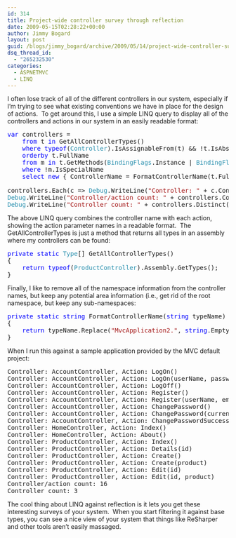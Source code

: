 ```yaml
---
id: 314
title: Project-wide controller survey through reflection
date: 2009-05-15T02:28:22+00:00
author: Jimmy Bogard
layout: post
guid: /blogs/jimmy_bogard/archive/2009/05/14/project-wide-controller-survey-through-reflection.aspx
dsq_thread_id:
  - "265232530"
categories:
  - ASPNETMVC
  - LINQ
---
```

I often lose track of all of the different controllers in our system, especially if I’m trying to see what existing conventions we have in place for the design of actions.&#160; To get around this, I use a simple LINQ query to display all of the controllers and actions in our system in an easily readable format:

<pre><span style="color: blue">var </span>controllers =
    <span style="color: blue">from </span>t <span style="color: blue">in </span>GetAllControllerTypes()
    <span style="color: blue">where typeof</span>(<span style="color: #2b91af">Controller</span>).IsAssignableFrom(t) && !t.IsAbstract
    <span style="color: blue">orderby </span>t.FullName
    <span style="color: blue">from </span>m <span style="color: blue">in </span>t.GetMethods(<span style="color: #2b91af">BindingFlags</span>.Instance | <span style="color: #2b91af">BindingFlags</span>.Public | <span style="color: #2b91af">BindingFlags</span>.DeclaredOnly)
    <span style="color: blue">where </span>!m.IsSpecialName
    <span style="color: blue">select new </span>{ ControllerName = FormatControllerName(t.FullName), ActionName = m.Name, Params = m.GetParameters() };

controllers.Each(c =&gt; <span style="color: #2b91af">Debug</span>.WriteLine(<span style="color: #a31515">"Controller: " </span>+ c.ControllerName + <span style="color: #a31515">", Action: " </span>+ c.ActionName + <span style="color: #a31515">"(" </span>+ <span style="color: blue">string</span>.Join(<span style="color: #a31515">", "</span>, c.Params.Select(p =&gt; p.Name).ToArray()) + <span style="color: #a31515">")"</span>));
<span style="color: #2b91af">Debug</span>.WriteLine(<span style="color: #a31515">"Controller/action count: " </span>+ controllers.Count());
<span style="color: #2b91af">Debug</span>.WriteLine(<span style="color: #a31515">"Controller count: " </span>+ controllers.Distinct(c =&gt; c.ControllerName).Count());</pre>

[](http://11011.net/software/vspaste)

The above LINQ query combines the controller name with each action, showing the action parameter names in a readable format.&#160; The GetAllControllerTypes is just a method that returns all types in an assembly where my controllers can be found:

<pre><span style="color: blue">private static </span><span style="color: #2b91af">Type</span>[] GetAllControllerTypes()
{
    <span style="color: blue">return typeof</span>(<span style="color: #2b91af">ProductController</span>).Assembly.GetTypes();
}</pre>

[](http://11011.net/software/vspaste)

Finally, I like to remove all of the namespace information from the controller names, but keep any potential area information (i.e., get rid of the root namespace, but keep any sub-namespaces:

<pre><span style="color: blue">private static string </span>FormatControllerName(<span style="color: blue">string </span>typeName)
{
    <span style="color: blue">return </span>typeName.Replace(<span style="color: #a31515">"MvcApplication2."</span>, <span style="color: blue">string</span>.Empty).Replace(<span style="color: #a31515">"Controllers."</span>, <span style="color: blue">string</span>.Empty);
}</pre>

[](http://11011.net/software/vspaste)

When I run this against a sample application provided by the MVC default project:

<pre>Controller: AccountController, Action: LogOn()
Controller: AccountController, Action: LogOn(userName, password, rememberMe, returnUrl)
Controller: AccountController, Action: LogOff()
Controller: AccountController, Action: Register()
Controller: AccountController, Action: Register(userName, email, password, confirmPassword)
Controller: AccountController, Action: ChangePassword()
Controller: AccountController, Action: ChangePassword(currentPassword, newPassword, confirmPassword)
Controller: AccountController, Action: ChangePasswordSuccess()
Controller: HomeController, Action: Index()
Controller: HomeController, Action: About()
Controller: ProductController, Action: Index()
Controller: ProductController, Action: Details(id)
Controller: ProductController, Action: Create()
Controller: ProductController, Action: Create(product)
Controller: ProductController, Action: Edit(id)
Controller: ProductController, Action: Edit(id, product)
Controller/action count: 16
Controller count: 3</pre>

[](http://11011.net/software/vspaste)

The cool thing about LINQ against reflection is it lets you get these interesting surveys of your system.&#160; When you start filtering it against base types, you can see a nice view of your system that things like ReSharper and other tools aren’t easily massaged.